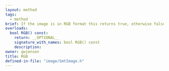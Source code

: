 ```yaml
---
layout: method
tags:
  - method
brief: If the image is in RGB format this returns true, otherwise false. It can be false as sometimes it is in BGR format.
overloads:
  bool RGB() const:
    return: __OPTIONAL__
    signature_with_names: bool RGB() const
    description:
owner: gwjensen
title: RGB
defined-in-file: "image/SmtImage.h"
---
```

